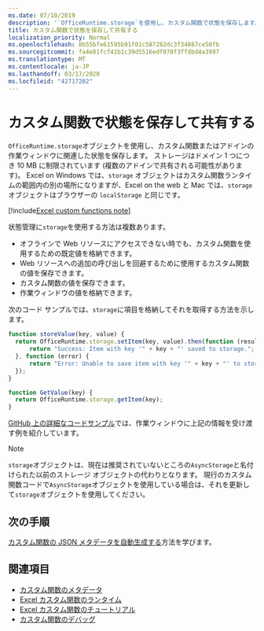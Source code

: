 ```yaml
---
ms.date: 07/10/2019
description: '`OfficeRuntime.storage`を使用し、カスタム関数で状態を保存します。'
title: カスタム関数で状態を保存して共有する
localization_priority: Normal
ms.openlocfilehash: 8b55bfe61595b91f01c587282dc3f34887ce50fb
ms.sourcegitcommit: fa4e81fcf41b1c39d5516edf078f3ffdbd4a3997
ms.translationtype: MT
ms.contentlocale: ja-JP
ms.lasthandoff: 03/17/2020
ms.locfileid: "42717202"
---
```

# <a name="save-and-share-state-in-custom-functions"></a>カスタム関数で状態を保存して共有する

`OfficeRuntime.storage`オブジェクトを使用し、カスタム関数またはアドインの作業ウィンドウに関連した状態を保存します。 ストレージはドメイン 1 つにつき 10 MB に制限されています (複数のアドインで共有される可能性があります)。 Excel on Windows では、`storage` オブジェクトはカスタム関数ランタイムの範囲内の別の場所になりますが、Excel on the web と Mac では、`storage` オブジェクトはブラウザーの `localStorage` と同じです。

[!include[Excel custom functions note](../includes/excel-custom-functions-note.md)]

状態管理に`storage`を使用する方法は複数あります。

- オフラインで Web リソースにアクセスできない時でも、カスタム関数を使用するための既定値を格納できます。
- Web リソースへの追加の呼び出しを回避するために使用するカスタム関数の値を保存できます。
- カスタム関数の値を保存できます。
- 作業ウィンドウの値を格納できます。

次のコード サンプルでは、`storage`に項目を格納してそれを取得する方法を示します。

```js
function storeValue(key, value) {
  return OfficeRuntime.storage.setItem(key, value).then(function (result) {
      return "Success: Item with key '" + key + "' saved to storage.";
  }, function (error) {
      return "Error: Unable to save item with key '" + key + "' to storage. " + error;
  });
}

function GetValue(key) {
  return OfficeRuntime.storage.getItem(key);
}
```

[GitHub 上の詳細なコードサンプル](https://github.com/OfficeDev/PnP-OfficeAddins/tree/master/Excel-custom-functions/AsyncStorage)では、作業ウィンドウに上記の情報を受け渡す例を紹介しています。

>[!NOTE]
> `storage`オブジェクトは、現在は推奨されていないところの`AsyncStorage`と名付けられた以前のストレージ オブジェクトの代わりとなります。 現行のカスタム関数コードで`AsyncStorage`オブジェクトを使用している場合は、それを更新して`storage`オブジェクトを使用してください。

## <a name="next-steps"></a>次の手順
[カスタム関数の JSON メタデータを自動生成する](custom-functions-json-autogeneration.md)方法を学びます。 

## <a name="see-also"></a>関連項目

* [カスタム関数のメタデータ](custom-functions-json.md)
* [Excel カスタム関数のランタイム](custom-functions-runtime.md)
* [Excel カスタム関数のチュートリアル](../tutorials/excel-tutorial-create-custom-functions.md)
* [カスタム関数のデバッグ](custom-functions-debugging.md)
